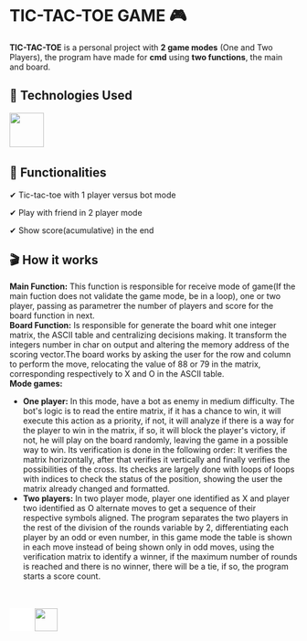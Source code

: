 # TIC-TAC-TOE GAME :video_game:
**TIC-TAC-TOE** is a personal project with **2 game modes** (One and Two Players), the program have made for **cmd** using **two functions**, the main and board.<p/>

## 🚀 Technologies Used
<div>
  <img src="https://cdn.jsdelivr.net/gh/devicons/devicon/icons/c/c-original.svg" width="60" height="60"/>
</div>

## :hammer: Functionalities
<p>✔ Tic-tac-toe with 1 player versus bot mode</p>
<p>✔ Play with friend in 2 player mode </p>
<p>✔ Show score(acumulative) in the end </p>

## :clapper: How it works
**Main Function:** This function is responsible for receive mode of game(If the main fuction does not validate the game mode, be in a loop), one or two player, passing as parametrer the number of players and score for the board function in next.</br>
**Board Function:** Is responsible for generate the board whit one integer matrix, the ASCII table and centralizing decisions making. It transform the integers number in char on output and altering the memory address of the scoring vector.The board works by asking the user for the row and column to perform the move, relocating the value of 88 or 79 in the matrix, corresponding respectively to X and O in the ASCII table.
</br>
**Mode games:**
- **One player:** In this mode, have a bot as enemy in medium difficulty. The bot's logic is to read the entire matrix, if it has a chance to win, it will execute this action as a priority, if not, it will analyze if there is a way for the player to win in the matrix, if so, it will block the player's victory, if not, he will play on the board randomly, leaving the game in a possible way to win. Its verification is done in the following order: It verifies the matrix horizontally, after that verifies it vertically and finally verifies the possibilities of the cross. Its checks are largely done with loops of loops with indices to check the status of the position, showing the user the matrix already changed and formatted.
- **Two players:** In two player mode, player one identified as X and player two identified as O alternate moves to get a sequence of their respective symbols aligned. The program separates the two players in the rest of the division of the rounds variable by 2, differentiating each player by an odd or even number, in this game mode the table is shown in each move instead of being shown only in odd moves, using the verification matrix to identify a winner, if the maximum number of rounds is reached and there is no winner, there will be a tie, if so, the program starts a score count.</br>
<div align="center">
  <img src="" height="365">
</div><br>
<a href="https://instagram.com/marcosd_marques" target="_blank"><img src="https://raw.githubusercontent.com/Aakarsh-B/trying-repos/master/insta.svg" width="40" height="40" target="_blank"></a>
<a href = "mailto:mdmarques70@gmail.com"><img src="https://www.freeiconspng.com/thumbs/gmail-icon/gmail-logo-icon-2.png" width="40" height="40" target="_blank"></a>
</div></a>

